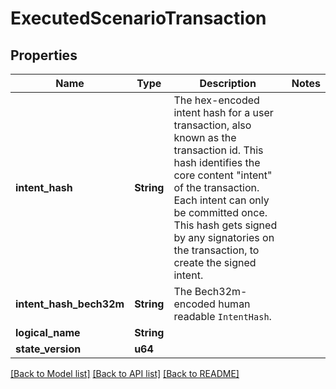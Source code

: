 # ExecutedScenarioTransaction

## Properties

Name | Type | Description | Notes
------------ | ------------- | ------------- | -------------
**intent_hash** | **String** | The hex-encoded intent hash for a user transaction, also known as the transaction id. This hash identifies the core content \"intent\" of the transaction. Each intent can only be committed once. This hash gets signed by any signatories on the transaction, to create the signed intent.  | 
**intent_hash_bech32m** | **String** | The Bech32m-encoded human readable `IntentHash`. | 
**logical_name** | **String** |  | 
**state_version** | **u64** |  | 

[[Back to Model list]](../README.md#documentation-for-models) [[Back to API list]](../README.md#documentation-for-api-endpoints) [[Back to README]](../README.md)


